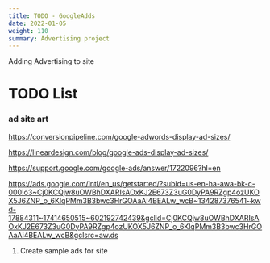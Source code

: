 ```yaml
---
title: TODO - GoogleAdds
date: 2022-01-05
weight: 110
summary: Advertising project
---
```

Adding Advertising to site

<!--more-->

# TODO List

### ad site art
https://conversionpipeline.com/google-adwords-display-ad-sizes/

https://lineardesign.com/blog/google-ads-display-ad-sizes/

https://support.google.com/google-ads/answer/1722096?hl=en

https://ads.google.com/intl/en_us/getstarted/?subid=us-en-ha-awa-bk-c-000!o3~Cj0KCQjw8uOWBhDXARIsAOxKJ2E673Z3uG0DyPA9RZgp4ozUKOX5J6ZNP_o_6KlqPMm3B3bwc3HrGOAaAi4BEALw_wcB~134287376541~kwd-17884311~17414650515~602192742439&gclid=Cj0KCQjw8uOWBhDXARIsAOxKJ2E673Z3uG0DyPA9RZgp4ozUKOX5J6ZNP_o_6KlqPMm3B3bwc3HrGOAaAi4BEALw_wcB&gclsrc=aw.ds


1. Create sample ads for site
